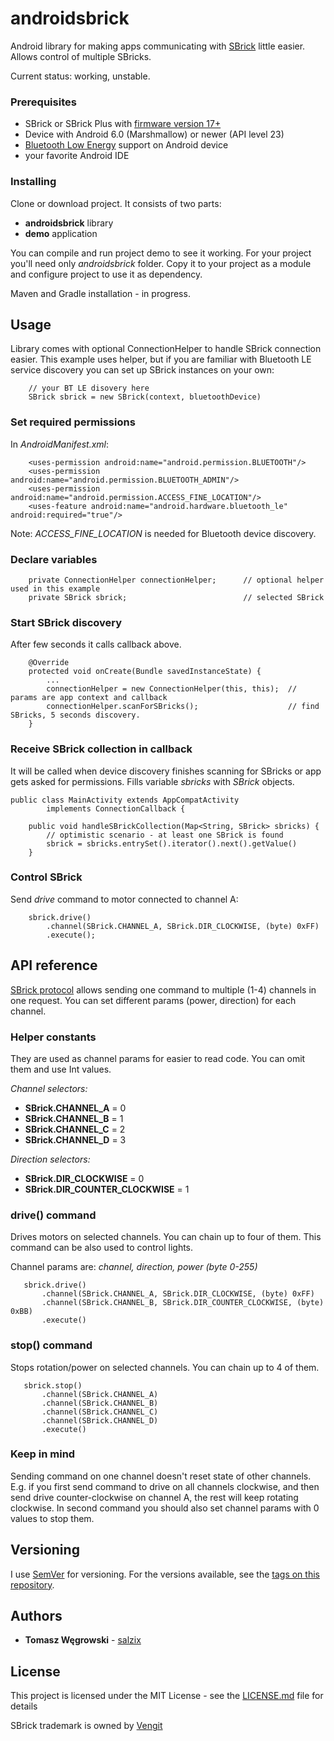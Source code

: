 # androidsbrick
Android library for making apps communicating with [SBrick](https://www.sbrick.com/sbrick) little easier. Allows control of multiple SBricks.

Current status: working, unstable.

### Prerequisites
* SBrick or SBrick Plus with [firmware version 17+](https://social.sbrick.com/wiki/view/pageId/11/slug/the-sbrick-ble-protocol)
* Device with Android 6.0 (Marshmallow) or newer (API level 23)
* [Bluetooth Low Energy](https://developer.android.com/guide/topics/connectivity/bluetooth-le) support on Android device
* your favorite Android IDE

### Installing

Clone or download project. It consists of two parts:
* **androidsbrick** library
* **demo** application

You can compile and run project demo to see it working. For your project you'll need only *androidsbrick* folder. Copy it to your project as a module and configure project to use it as dependency.

Maven and Gradle installation - in progress.

## Usage
Library comes with optional ConnectionHelper to handle SBrick connection easier. This example uses helper, but if you are familiar with Bluetooth LE service discovery you can set up SBrick instances on your own:
```
    // your BT LE disovery here
    SBrick sbrick = new SBrick(context, bluetoothDevice)
```

### Set required permissions
In *AndroidManifest.xml*:
```
    <uses-permission android:name="android.permission.BLUETOOTH"/>
    <uses-permission android:name="android.permission.BLUETOOTH_ADMIN"/>
    <uses-permission android:name="android.permission.ACCESS_FINE_LOCATION"/>
    <uses-feature android:name="android.hardware.bluetooth_le" android:required="true"/>
```
Note: *ACCESS_FINE_LOCATION* is needed for Bluetooth device discovery.

### Declare variables
```
    private ConnectionHelper connectionHelper;      // optional helper used in this example
    private SBrick sbrick;                          // selected SBrick
```

### Start SBrick discovery
After few seconds it calls callback above.
```
    @Override
    protected void onCreate(Bundle savedInstanceState) {
        ...
        connectionHelper = new ConnectionHelper(this, this);  // params are app context and callback
        connectionHelper.scanForSBricks();                    // find SBricks, 5 seconds discovery.
    }
```

### Receive SBrick collection in callback
It will be called when device discovery finishes scanning for SBricks or app gets asked for permissions.
Fills variable *sbricks* with *SBrick* objects.
```
public class MainActivity extends AppCompatActivity
        implements ConnectionCallback {
        
    public void handleSBrickCollection(Map<String, SBrick> sbricks) {
        // optimistic scenario - at least one SBrick is found
        sbrick = sbricks.entrySet().iterator().next().getValue()
    }
```

### Control SBrick
Send *drive* command to motor connected to channel A:
```
    sbrick.drive()
        .channel(SBrick.CHANNEL_A, SBrick.DIR_CLOCKWISE, (byte) 0xFF)
        .execute();
```

## API reference
[SBrick protocol](https://social.sbrick.com/wiki/view/pageId/11/slug/the-sbrick-ble-protocol) allows sending one command to multiple (1-4) channels in one request. You can set different params (power, direction) for each channel.

### Helper constants
They are used as channel params for easier to read code. You can omit them and use Int values.

*Channel selectors:*
* **SBrick.CHANNEL_A**             = 0
* **SBrick.CHANNEL_B**             = 1
* **SBrick.CHANNEL_C**             = 2
* **SBrick.CHANNEL_D**             = 3

*Direction selectors:*
* **SBrick.DIR_CLOCKWISE**         = 0
* **SBrick.DIR_COUNTER_CLOCKWISE** = 1

### drive() command
Drives motors on selected channels. You can chain up to four of them. This command can be also used to control lights.

Channel params are: *channel, direction, power (byte 0-255)*
```
   sbrick.drive()
       .channel(SBrick.CHANNEL_A, SBrick.DIR_CLOCKWISE, (byte) 0xFF)
       .channel(SBrick.CHANNEL_B, SBrick.DIR_COUNTER_CLOCKWISE, (byte) 0xBB)
       .execute()
```

### stop() command
Stops rotation/power on selected channels. You can chain up to 4 of them.
```
   sbrick.stop()
       .channel(SBrick.CHANNEL_A)
       .channel(SBrick.CHANNEL_B)
       .channel(SBrick.CHANNEL_C)
       .channel(SBrick.CHANNEL_D)
       .execute()
```

### Keep in mind
Sending command on one channel doesn't reset state of other channels. E.g. if you first send command to drive on all channels clockwise, and then send drive counter-clockwise on channel A, the rest will keep rotating clockwise. In second command you should also set channel params with 0 values to stop them.

## Versioning

I use [SemVer](http://semver.org/) for versioning. For the versions available, see the [tags on this repository](https://github.com/salzix/androidsbrick/tags). 

## Authors

* **Tomasz Węgrowski** - [salzix](https://github.com/salzix)

## License

This project is licensed under the MIT License - see the [LICENSE.md](LICENSE.md) file for details

SBrick trademark is owned by [Vengit](https://www.sbrick.com/)

